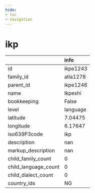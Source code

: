 ```yaml
---
hide:
- toc
- navigation
---
```

# ikp
|                      | info     |
|:---------------------|:---------|
| id                   | ikpe1243 |
| family_id            | atla1278 |
| parent_id            | ikpe1246 |
| name                 | Ikpeshi  |
| bookkeeping          | False    |
| level                | language |
| latitude             | 7.04475  |
| longitude            | 6.17647  |
| iso639P3code         | ikp      |
| description          | nan      |
| markup_description   | nan      |
| child_family_count   | 0        |
| child_language_count | 0        |
| child_dialect_count  | 0        |
| country_ids          | NG       |